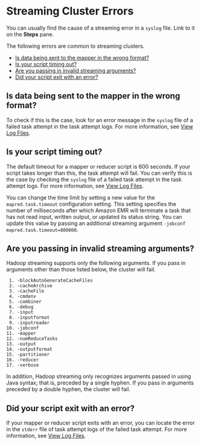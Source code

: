 # Streaming Cluster Errors<a name="emr-troubleshoot-error-streaming"></a>

 You can usually find the cause of a streaming error in a `syslog` file\. Link to it on the **Steps** pane\. 

The following errors are common to streaming clusters\.


+ [Is data being sent to the mapper in the wrong format?](#emr-troubleshoot-error-streaming-1)
+ [Is your script timing out?](#emr-troubleshoot-error-streaming-2)
+ [Are you passing in invalid streaming arguments?](#invalidarg)
+ [Did your script exit with an error?](#emr-troubleshoot-error-streaming-3)

## Is data being sent to the mapper in the wrong format?<a name="emr-troubleshoot-error-streaming-1"></a>

 To check if this is the case, look for an error message in the `syslog` file of a failed task attempt in the task attempt logs\. For more information, see [View Log Files](emr-manage-view-web-log-files.md)\. 

## Is your script timing out?<a name="emr-troubleshoot-error-streaming-2"></a>

 The default timeout for a mapper or reducer script is 600 seconds\. If your script takes longer than this, the task attempt will fail\. You can verify this is the case by checking the `syslog` file of a failed task attempt in the task attempt logs\. For more information, see [View Log Files](emr-manage-view-web-log-files.md)\. 

 You can change the time limit by setting a new value for the `mapred.task.timeout` configuration setting\. This setting specifies the number of milliseconds after which Amazon EMR will terminate a task that has not read input, written output, or updated its status string\. You can update this value by passing an additional streaming argument `-jobconf mapred.task.timeout=800000`\. 

## Are you passing in invalid streaming arguments?<a name="invalidarg"></a>

 Hadoop streaming supports only the following arguments\. If you pass in arguments other than those listed below, the cluster will fail\. 

```
 1. -blockAutoGenerateCacheFiles 
 2. -cacheArchive 
 3. -cacheFile 
 4. -cmdenv 
 5. -combiner 
 6. -debug 
 7. -input 
 8. -inputformat
 9. -inputreader 
10. -jobconf 
11. -mapper
12. -numReduceTasks
13. -output 
14. -outputformat 
15. -partitioner
16. -reducer
17. -verbose
```

 In addition, Hadoop streaming only recognizes arguments passed in using Java syntax; that is, preceded by a single hyphen\. If you pass in arguments preceded by a double hyphen, the cluster will fail\. 

## Did your script exit with an error?<a name="emr-troubleshoot-error-streaming-3"></a>

 If your mapper or reducer script exits with an error, you can locate the error in the `stderr` file of task attempt logs of the failed task attempt\. For more information, see [View Log Files](emr-manage-view-web-log-files.md)\. 